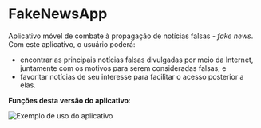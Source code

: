 # FakeNewsApp
Aplicativo móvel de combate à propagação de notícias falsas - *fake news*. Com este aplicativo, o usuário poderá: 
* encontrar as principais notícias falsas divulgadas por meio da Internet, juntamente com os motivos para serem consideradas falsas; e 
* favoritar notícias de seu interesse para facilitar o acesso posterior a elas.

**Funções desta versão do aplicativo**:

![Exemplo de uso do aplicativo](https://github.com/gcc132-mis/fakenewsapp/blob/aula1/sample.gif)